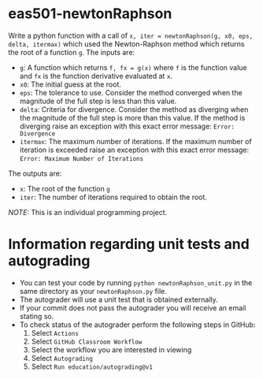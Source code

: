# eas501-newtonRaphson

Write a python function with a call of `x, iter = newtonRaphson(g, x0, eps, delta, itermax)` which used the Newton-Raphson method which returns the root of a function `g`. The inputs are:
 - `g`: A function which returns `f, fx = g(x)` where `f` is the function value and `fx` is the function derivative evaluated at `x`.
 - `x0`: The initial guess at the root.
 - `eps`: The tolerance to use. Consider the method converged when the magnitude of the full step is less than this value.
 - `delta`: Criteria for divergence. Consider the method as diverging when the magnitude of the full step is more than this value. If the method is diverging raise an exception with this exact error message: `Error: Divergence`
 - `itermax`: The maximum number of iterations. If the maximum number of iteration is exceeded raise an exception with this exact error message: `Error: Maximum Number of Iterations`

The outputs are:
 - `x`: The root of the function `g`
 - `iter`: The number of iterations required to obtain the root.

*NOTE:* This is an individual programming project.

# Information regarding unit tests and autograding

- You can test your code by running `python newtonRaphson_unit.py` in the same directory as your `newtonRaphson.py` file.
- The autograder will use a unit test that is obtained externally. 
- If your commit does not pass the autograder you will receive an email stating so.
- To check status of the autograder perform the following steps in GitHub:
  1. Select `Actions`
  2. Select `GitHub Classroom Workflow`
  3. Select the workflow you are interested in viewing
  4. Select `Autograding`
  5. Select `Run education/autograding@v1`
